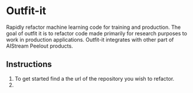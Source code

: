 # Outfit-it 
Rapidly refactor machine learning code for training and production. The goal of outfit it is to refactor code made primarily for research purposes to work in production applications. Outfit-it integrates with other part of AIStream Peelout products.

## Instructions 
1. To get started find a the url of the repository you wish to refactor.
2. 
